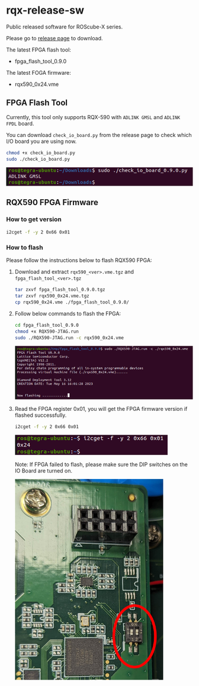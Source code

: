 # rqx-release-sw
Public released software for ROScube-X series.

Please go to [release page](https://github.com/Adlink-ROS/rqx-release-sw/releases) to download.

The latest FPGA flash tool:

- fpga_flash_tool_0.9.0

The latest FOGA firmware:

- rqx590_0x24.vme

## FPGA Flash Tool

Currently, this tool only supports RQX-590 with `ADLINK GMSL` and `ADLINK FPDL` board.

You can download `check_io_board.py` from the release page to check which I/O board you are using now.

```bash
chmod +x check_io_board.py
sudo ./check_io_board.py
```

![](pictures/adlink_gmsl_board.png)

## RQX590 FPGA Firmware

### How to get version
```bash
i2cget -f -y 2 0x66 0x01
```

### How to flash

Please follow the instructions below to flash RQX590 FPGA:

1. Download and extract `rqx590_<ver>.vme.tgz` and `fpga_flash_tool_<ver>.tgz`

    ```bash
    tar zxvf fpga_flash_tool_0.9.0.tgz
    tar zxvf rqx590_0x24.vme.tgz
    cp rqx590_0x24.vme ./fpga_flash_tool_0.9.0/
    ```

2. Follow below commands to flash the FPGA:

    ```bash
    cd fpga_flash_tool_0.9.0
    chmod +x RQX590-JTAG.run
    sudo ./RQX590-JTAG.run -c rqx590_0x24.vme
    ```

    ![](pictures/fpga_flashing.png)

3. Read the FPGA register 0x01, you will get the FPGA firmware version if flashed successfully.

    ```bash
    i2cget -f -y 2 0x66 0x01
    ```
    ![](pictures/fpga_fw_0x24.png)

    Note: If FPGA failed to flash, please make sure the DIP switches on the IO Board are turned on.
    
    ![](pictures/fpga_dip_sw.png)